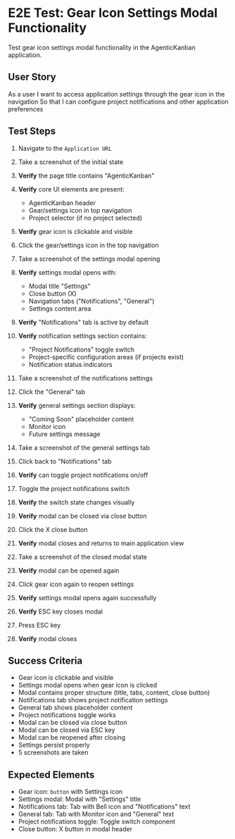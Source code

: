# E2E Test: Gear Icon Settings Modal Functionality

Test gear icon settings modal functionality in the AgenticKanban application.

## User Story

As a user
I want to access application settings through the gear icon in the navigation
So that I can configure project notifications and other application preferences

## Test Steps

1. Navigate to the `Application URL`
2. Take a screenshot of the initial state
3. **Verify** the page title contains "AgenticKanban"
4. **Verify** core UI elements are present:
   - AgenticKanban header
   - Gear/settings icon in top navigation
   - Project selector (if no project selected)

5. **Verify** gear icon is clickable and visible
6. Click the gear/settings icon in the top navigation
7. Take a screenshot of the settings modal opening
8. **Verify** settings modal opens with:
   - Modal title "Settings"
   - Close button (X)
   - Navigation tabs ("Notifications", "General")
   - Settings content area

9. **Verify** "Notifications" tab is active by default
10. **Verify** notification settings section contains:
    - "Project Notifications" toggle switch
    - Project-specific configuration areas (if projects exist)
    - Notification status indicators

11. Take a screenshot of the notifications settings
12. Click the "General" tab
13. **Verify** general settings section displays:
    - "Coming Soon" placeholder content
    - Monitor icon
    - Future settings message

14. Take a screenshot of the general settings tab
15. Click back to "Notifications" tab
16. **Verify** can toggle project notifications on/off
17. Toggle the project notifications switch
18. **Verify** the switch state changes visually

19. **Verify** modal can be closed via close button
20. Click the X close button
21. **Verify** modal closes and returns to main application view
22. Take a screenshot of the closed modal state

23. **Verify** modal can be opened again
24. Click gear icon again to reopen settings
25. **Verify** settings modal opens again successfully

26. **Verify** ESC key closes modal
27. Press ESC key
28. **Verify** modal closes

## Success Criteria
- Gear icon is clickable and visible
- Settings modal opens when gear icon is clicked
- Modal contains proper structure (title, tabs, content, close button)
- Notifications tab shows project notification settings
- General tab shows placeholder content
- Project notifications toggle works
- Modal can be closed via close button
- Modal can be closed via ESC key
- Modal can be reopened after closing
- Settings persist properly
- 5 screenshots are taken

## Expected Elements
- Gear icon: `button` with Settings icon
- Settings modal: Modal with "Settings" title
- Notifications tab: Tab with Bell icon and "Notifications" text
- General tab: Tab with Monitor icon and "General" text
- Project notifications toggle: Toggle switch component
- Close button: X button in modal header